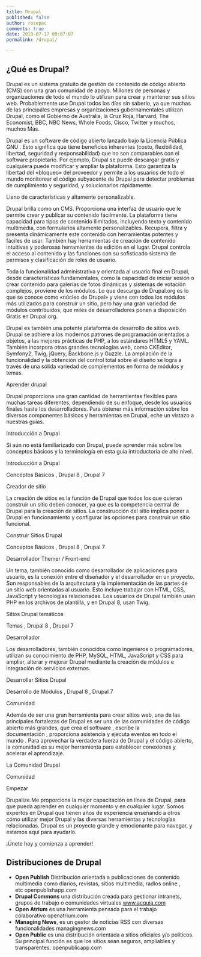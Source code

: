 ```yaml
---
title: Drupal
published: false
author: rosepac
comments: true
date: 2019-07-17 09:07:07
permalink: /drupal/

---
```

## ¿Qué es Drupal?

Drupal es un sistema gratuito de gestión de contenido de código abierto (CMS) con una gran comunidad de apoyo. Millones de personas y organizaciones de todo el mundo lo utilizan para crear y mantener sus sitios web. Probablemente use Drupal todos los días sin saberlo, ya que muchas de las principales empresas y organizaciones gubernamentales utilizan Drupal, como el Gobierno de Australia, la Cruz Roja, Harvard, The Economist, BBC, NBC News, Whole Foods, Cisco, Twitter y muchos, muchos Más.

Drupal es un software de código abierto lanzado bajo la Licencia Pública GNU . Esto significa que tiene beneficios inherentes (costo, flexibilidad, libertad, seguridad y responsabilidad) que no son comparables con el software propietario. Por ejemplo, Drupal se puede descargar gratis y cualquiera puede modificar y ampliar la plataforma. Esto garantiza la libertad del &#171;bloqueo&#187; del proveedor y permite a los usuarios de todo el mundo monitorear el código subyacente de Drupal para detectar problemas de cumplimiento y seguridad, y solucionarlos rápidamente.

Lleno de características y altamente personalizable.

Drupal brilla como un CMS. Proporciona una interfaz de usuario que le permite crear y publicar su contenido fácilmente. La plataforma tiene capacidad para tipos de contenido ilimitados, incluyendo texto y contenido multimedia, con formularios altamente personalizables. Recupera, filtra y presenta dinámicamente este contenido con herramientas potentes y fáciles de usar. También hay herramientas de creación de contenido intuitivas y poderosas herramientas de edición en el lugar. Drupal controla el acceso al contenido y las funciones con su sofisticado sistema de permisos y clasificación de roles de usuario.

Toda la funcionalidad administrativa y orientada al usuario final en Drupal, desde características fundamentales, como la capacidad de iniciar sesión o crear contenido para galerías de fotos dinámicas y sistemas de votación complejos, proviene de los módulos. Lo que descarga de Drupal.org es lo que se conoce como &#171;núcleo de Drupal&#187; y viene con todos los módulos más utilizados para construir un sitio, pero hay una gran variedad de módulos contribuidos, que miles de desarrolladores ponen a disposición Gratis en Drupal.org.

Drupal es también una potente plataforma de desarrollo de sitios web. Drupal se adhiere a los modernos patrones de programación orientados a objetos, a las mejores prácticas de PHP, a los estándares HTML5 y YAML. También incorpora otras grandes tecnologías web, como CKEditor, Symfony2, Twig, jQuery, Backbone.js y Guzzle. La ampliación de la funcionalidad y la obtención del control total sobre el diseño se logra a través de una sólida variedad de complementos en forma de módulos y temas.

Aprender drupal

Drupal proporciona una gran cantidad de herramientas flexibles para muchas tareas diferentes, dependiendo de su enfoque, desde los usuarios finales hasta los desarrolladores. Para obtener más información sobre los diversos componentes básicos y herramientas en Drupal, eche un vistazo a nuestras guías.

Introducción a Drupal

Si aún no está familiarizado con Drupal, puede aprender más sobre los conceptos básicos y la terminología en esta guía introductoria de alto nivel.

Introducción a Drupal
  
Conceptos Básicos , Drupal 8 , Drupal 7
  
Creador de sitio
  
La creación de sitios es la función de Drupal que todos los que quieran construir un sitio deben conocer, ya que es la competencia central de Drupal para la creación de sitios. La construcción del sitio implica poner a Drupal en funcionamiento y configurar las opciones para construir un sitio funcional.

Construir Sitios Drupal
  
Conceptos Básicos , Drupal 8 , Drupal 7

Desarrollador Themer / Front-end

Un tema, también conocido como desarrollador de aplicaciones para usuario, es la conexión entre el diseñador y el desarrollador en un proyecto. Son responsables de la arquitectura y la implementación de las partes de un sitio web orientadas al usuario. Esto incluye trabajar con HTML, CSS, JavaScript y tecnologías relacionadas. Los usuarios de Drupal también usan PHP en los archivos de plantilla, y en Drupal 8, usan Twig.

Sitios Drupal temáticos
  
Temas , Drupal 8 , Drupal 7

Desarrollador

Los desarrolladores, también conocidos como ingenieros o programadores, utilizan su conocimiento de PHP, MySQL, HTML, JavaScript y CSS para ampliar, alterar y mejorar Drupal mediante la creación de módulos e integración de servicios externos.

Desarrollar Sitios Drupal
  
Desarrollo de Módulos , Drupal 8 , Drupal 7
  
Comunidad

Además de ser una gran herramienta para crear sitios web, una de las principales fortalezas de Drupal es ser una de las comunidades de código abierto más grandes, que crea el software , escribe la documentación , proporciona asistencia y ejecuta eventos en todo el mundo . Para aprovechar la verdadera fuerza de Drupal y el código abierto, la comunidad es su mejor herramienta para establecer conexiones y acelerar el aprendizaje.

La Comunidad Drupal
  
Comunidad

Empezar

Drupalize.Me proporciona la mejor capacitación en línea de Drupal, para que pueda aprender en cualquier momento y en cualquier lugar. Somos expertos en Drupal que tienen años de experiencia enseñando a otros cómo utilizar mejor Drupal y las diversas herramientas y tecnologías relacionadas. Drupal es un proyecto grande y emocionante para navegar, y estamos aquí para ayudarlo.

¡Únete hoy y comienza a aprender!

## Distribuciones de Drupal

  * **Open Publish** Distribución orientada a publicaciones de contenido multimedia como diarios, revistas, sitios multimedia, radios online , etc openpublishapp.com
  * **Drupal Commons** una distribución creada para gestionar intranets, grupos de trabajo o comunidades virtuales www.acquia.com
  * **Open Atrium** es una herramienta pensada para el trabajo colaborativo openatrium.com
  * **Managing News**, es un gestor de noticias RSS con diversas funcionalidades managingnews.com
  * **Open Public** es una distribución orientada a sitios oficiales y/o políticos. Su principal función es que los sitios sean seguros, ampliables y transparentes. openpublicapp.com